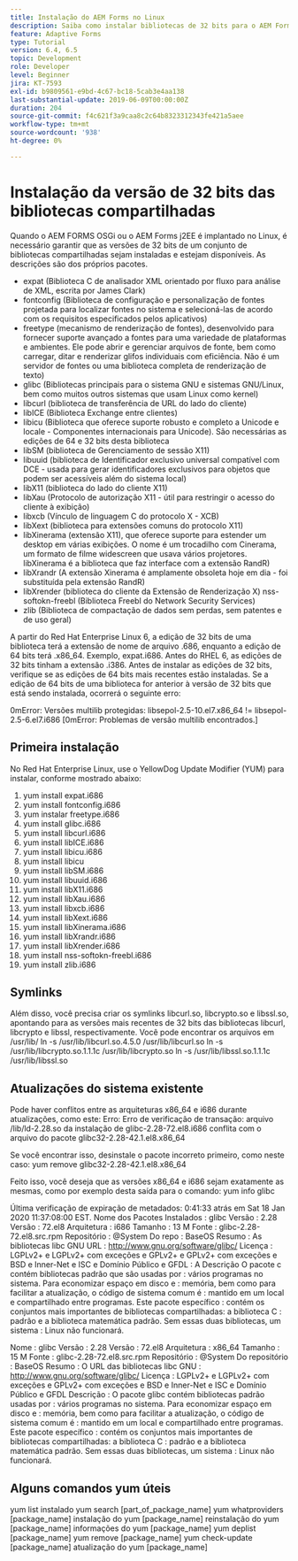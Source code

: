 ```yaml
---
title: Instalação do AEM Forms no Linux
description: Saiba como instalar bibliotecas de 32 bits para o AEM Forms para funcionar na instalação do Linux.
feature: Adaptive Forms
type: Tutorial
version: 6.4, 6.5
topic: Development
role: Developer
level: Beginner
jira: KT-7593
exl-id: b9809561-e9bd-4c67-bc18-5cab3e4aa138
last-substantial-update: 2019-06-09T00:00:00Z
duration: 204
source-git-commit: f4c621f3a9caa8c2c64b8323312343fe421a5aee
workflow-type: tm+mt
source-wordcount: '938'
ht-degree: 0%

---
```


# Instalação da versão de 32 bits das bibliotecas compartilhadas

Quando o AEM FORMS OSGi ou o AEM Forms j2EE é implantado no Linux, é necessário garantir que as versões de 32 bits de um conjunto de bibliotecas compartilhadas sejam instaladas e estejam disponíveis.  As descrições são dos próprios pacotes.

* expat (Biblioteca C de analisador XML orientado por fluxo para análise de XML, escrita por James Clark)
* fontconfig (Biblioteca de configuração e personalização de fontes projetada para localizar fontes no sistema e selecioná-las de acordo com os requisitos especificados pelos aplicativos)
* freetype (mecanismo de renderização de fontes), desenvolvido para fornecer suporte avançado a fontes para uma variedade de plataformas e ambientes. Ele pode abrir e gerenciar arquivos de fonte, bem como carregar, ditar e renderizar glifos individuais com eficiência. Não é um servidor de fontes ou uma biblioteca completa de renderização de texto)
* glibc (Bibliotecas principais para o sistema GNU e sistemas GNU/Linux, bem como muitos outros sistemas que usam Linux como kernel)
* libcurl (biblioteca de transferência de URL do lado do cliente)
* libICE (Biblioteca Exchange entre clientes)
* libicu (Biblioteca que oferece suporte robusto e completo a Unicode e locale - Componentes internacionais para Unicode). São necessárias as edições de 64 e 32 bits desta biblioteca
* libSM (biblioteca de Gerenciamento de sessão X11)
* libuuid (biblioteca de Identificador exclusivo universal compatível com DCE - usada para gerar identificadores exclusivos para objetos que podem ser acessíveis além do sistema local)
* libX11 (biblioteca do lado do cliente X11)
* libXau (Protocolo de autorização X11 - útil para restringir o acesso do cliente à exibição)
* libxcb (Vínculo de linguagem C do protocolo X - XCB)
* libXext (biblioteca para extensões comuns do protocolo X11)
* libXinerama (extensão X11), que oferece suporte para estender um desktop em várias exibições. O nome é um trocadilho com Cinerama, um formato de filme widescreen que usava vários projetores. libXinerama é a biblioteca que faz interface com a extensão RandR)
* libXrandr (A extensão Xinerama é amplamente obsoleta hoje em dia - foi substituída pela extensão RandR)
* libXrender (biblioteca do cliente da Extensão de Renderização X) nss-softokn-freebl (Biblioteca Freebl do Network Security Services)
* zlib (Biblioteca de compactação de dados sem perdas, sem patentes e de uso geral)

A partir do Red Hat Enterprise Linux 6, a edição de 32 bits de uma biblioteca terá a extensão de nome de arquivo .686, enquanto a edição de 64 bits terá .x86_64. Exemplo, expat.i686. Antes do RHEL 6, as edições de 32 bits tinham a extensão .i386. Antes de instalar as edições de 32 bits, verifique se as edições de 64 bits mais recentes estão instaladas. Se a edição de 64 bits de uma biblioteca for anterior à versão de 32 bits que está sendo instalada, ocorrerá o seguinte erro:

0mError: Versões multilib protegidas: libsepol-2.5-10.el7.x86_64 != libsepol-2.5-6.el7.i686 [0mError: Problemas de versão multilib encontrados.]

## Primeira instalação

No Red Hat Enterprise Linux, use o YellowDog Update Modifier (YUM) para instalar, conforme mostrado abaixo:

1. yum install expat.i686
2. yum install fontconfig.i686
3. yum instalar freetype.i686
4. yum install glibc.i686
5. yum install libcurl.i686
6. yum install libICE.i686
7. yum install libicu.i686
8. yum install libicu
9. yum install libSM.i686
10. yum install libuuid.i686
11. yum install libX11.i686
12. yum install libXau.i686
13. yum install libxcb.i686
14. yum install libXext.i686
15. yum install libXinerama.i686
16. yum install libXrandr.i686
17. yum install libXrender.i686
18. yum install nss-softokn-freebl.i686
19. yum install zlib.i686

## Symlinks

Além disso, você precisa criar os symlinks libcurl.so, libcrypto.so e libssl.so, apontando para as versões mais recentes de 32 bits das bibliotecas libcurl, libcrypto e libssl, respectivamente. Você pode encontrar os arquivos em /usr/lib/ ln -s /usr/lib/libcurl.so.4.5.0 /usr/lib/libcurl.so ln -s /usr/lib/libcrypto.so.1.1.1c /usr/lib/libcrypto.so ln -s /usr/lib/libssl.so.1.1.1c /usr/lib/libssl.so

## Atualizações do sistema existente

Pode haver conflitos entre as arquiteturas x86_64 e i686 durante atualizações, como este: Erro: Erro de verificação de transação: arquivo /lib/ld-2.28.so da instalação de glibc-2.28-72.el8.i686 conflita com o arquivo do pacote glibc32-2.28-42.1.el8.x86_64

Se você encontrar isso, desinstale o pacote incorreto primeiro, como neste caso: yum remove glibc32-2.28-42.1.el8.x86_64

Feito isso, você deseja que as versões x86_64 e i686 sejam exatamente as mesmas, como por exemplo desta saída para o comando: yum info glibc

Última verificação de expiração de metadados: 0:41:33 atrás em Sat 18 Jan 2020 11:37:08:00 EST.
Nome dos Pacotes Instalados : glibc Versão : 2.28 Versão : 72.el8 Arquitetura : i686 Tamanho : 13 M Fonte : glibc-2.28-72.el8.src.rpm Repositório : @System Do repo : BaseOS Resumo : As bibliotecas libc GNU URL : http://www.gnu.org/software/glibc/ Licença : LGPLv2+ e LGPLv2+ com exceções e GPLv2+ e GPLv2+ com exceções e BSD e Inner-Net e ISC e Domínio Público e GFDL : A Descrição O pacote c contém bibliotecas padrão que são usadas por : vários programas no sistema. Para economizar espaço em disco e : memória, bem como para facilitar a atualização, o código de sistema comum é : mantido em um local e compartilhado entre programas. Este pacote específico : contém os conjuntos mais importantes de bibliotecas compartilhadas: a biblioteca C : padrão e a biblioteca matemática padrão. Sem essas duas bibliotecas, um sistema : Linux não funcionará.

Nome : glibc Versão : 2.28 Versão : 72.el8 Arquitetura : x86_64 Tamanho : 15 M Fonte : glibc-2.28-72.el8.src.rpm Repositório : @System Do repositório : BaseOS Resumo : O URL das bibliotecas libc GNU : http://www.gnu.org/software/glibc/ Licença : LGPLv2+ e LGPLv2+ com exceções e GPLv2+ com exceções e BSD e Inner-Net e ISC e Domínio Público e GFDL Descrição : O pacote glibc contém bibliotecas padrão usadas por : vários programas no sistema. Para economizar espaço em disco e : memória, bem como para facilitar a atualização, o código de sistema comum é : mantido em um local e compartilhado entre programas. Este pacote específico : contém os conjuntos mais importantes de bibliotecas compartilhadas: a biblioteca C : padrão e a biblioteca matemática padrão. Sem essas duas bibliotecas, um sistema : Linux não funcionará.

## Alguns comandos yum úteis

yum list instalado yum search [part_of_package_name]
yum whatproviders [package_name]
instalação do yum [package_name]
reinstalação do yum [package_name]
informações do yum [package_name]
yum deplist [package_name]
yum remove [package_name]
yum check-update [package_name]
atualização do yum [package_name]
